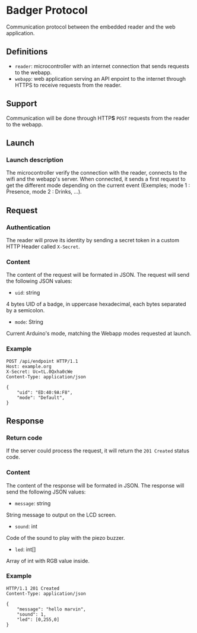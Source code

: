 # Badger Protocol
Communication protocol between the embedded reader and the web application.

## Definitions
- `reader`: microcontroller with an internet connection that sends requests to the webapp.
- `webapp`: web application serving an API enpoint to the internet through HTTPS to receive requests from the reader.

## Support
Communication will be done through HTTP**S** `POST` requests from the reader to the webapp.

## Launch

### Launch description
The microcontroller verify the connection with the reader, connects to the wifi and the webapp's server.
When connected, it sends a first request to get the different mode depending on the current event
(Exemples; mode 1 : Presence, mode 2 : Drinks, ...).

## Request

### Authentication
The reader will prove its identity by sending a secret token in a custom HTTP Header called `X-Secret`.

### Content
The content of the request will be formated in JSON.
The request will send the following JSON values:
- `uid`: string

4 bytes UID of a badge, in uppercase hexadecimal, each bytes separated by a semicolon.

- `mode`: String

Current Arduino's mode, matching the Webapp modes requested at launch.

### Example

```
POST /api/endpoint HTTP/1.1
Host: example.org
X-Secret: Uc=tL.0Qxha0cWe
Content-Type: application/json

{
    "uid": "ED:40:9A:F8",
    "mode": "Default",
}
```

## Response

### Return code
If the server could process the request, it will return the `201 Created` status code.

### Content
The content of the response will be formated in JSON.
The response will send the following JSON values:
- `message`: string

String message to output on the LCD screen.
- `sound`: int

Code of the sound to play with the piezo buzzer.

- `led`: int[]

Array of int with RGB value inside.

### Example
```
HTTP/1.1 201 Created
Content-Type: application/json

{
    "message": "hello marvin",
    "sound": 1,
    "led": [0,255,0]
}
```

